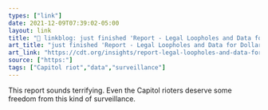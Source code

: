 ```yaml
---
types: ["link"]
date: 2021-12-09T07:39:02-05:00
layout: link
title: "🔗 linkblog: just finished 'Report - Legal Loopholes and Data for Dollars: How Law Enforcement and Intelligence Agencies Are Buying Your Data from Brokers - Center for Democracy and Technology'"
art_title: "just finished 'Report - Legal Loopholes and Data for Dollars: How Law Enforcement and Intelligence Agencies Are Buying Your Data from Brokers - Center for Democracy and Technology"
art_link: "https://cdt.org/insights/report-legal-loopholes-and-data-for-dollars-how-law-enforcement-and-intelligence-agencies-are-buying-your-data-from-brokers/?utm_source=rss"
source: ["https:"]
tags: ["Capitol riot","data","surveillance"]
---
```

This report sounds terrifying. Even the Capitol rioters deserve some freedom from this kind of surveillance.
